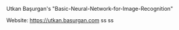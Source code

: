 Utkan Başurgan's "Basic-Neural-Network-for-Image-Recognition"

Website: https://utkan.basurgan.com
ss
ss
